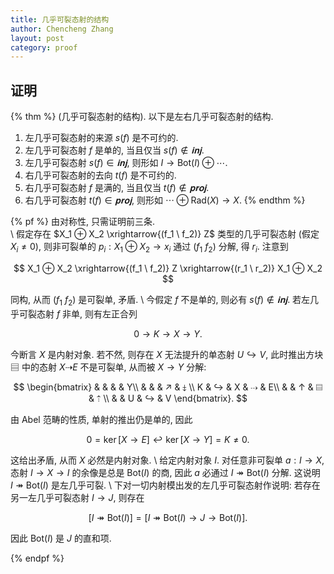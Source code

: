 ```yaml
---
title: 几乎可裂态射的结构
author: Chencheng Zhang
layout: post
category: proof
---
```


## 证明

{% thm %}
(几乎可裂态射的结构). 以下是左右几乎可裂态射的结构.

1. 左几乎可裂态射的来源 $s(f)$ 是不可约的.
2. 左几乎可裂态射 $f$ 是单的, 当且仅当 $s(f) ∉ 𝐢𝐧𝐣$.
3. 左几乎可裂态射 $s(f) ∈ 𝐢𝐧𝐣$, 则形如 $I → \mathrm{Bot}(I) ⊕ \cdots$.
4. 右几乎可裂态射的去向 $t(f)$ 是不可约的.
5. 右几乎可裂态射 $f$ 是满的, 当且仅当 $t(f) ∉ 𝐩𝐫𝐨𝐣$.
6. 右几乎可裂态射 $t(f) ∈ 𝐩𝐫𝐨𝐣$, 则形如 $\cdots ⊕ \mathrm{Rad}(X) → X$.
{% endthm %}

{% pf %}
由对称性, 只需证明前三条.  
\\
假定存在 $X_1 ⊕ X_2 \xrightarrow{(f_1 \ f_2)} Z$ 类型的几乎可裂态射 (假定 $X_i ≠ 0$), 则非可裂单的 $p_i : X_1 ⊕ X_2 → x_i$ 通过 $(f_1 \ f_2)$ 分解, 得 $r_i$. 注意到

$$
X_1 ⊕ X_2 \xrightarrow{(f_1 \ f_2)} Z \xrightarrow{(r_1 \ r_2)} X_1 ⊕ X_2
$$

同构, 从而 $(f_1 \ f_2)$ 是可裂单, 矛盾.
\\
今假定 $f$ 不是单的, 则必有 $s(f) ∉ 𝐢𝐧𝐣$. 若左几乎可裂态射 $f$ 非单, 则有左正合列

$$
0 → K → X → Y .  
$$

今断言 $X$ 是内射对象. 若不然, 则存在 $X$ 无法提升的单态射 $U ↪ V$, 此时推出方块 $▤$ 中的态射 $X  ⇢  E$ 不是可裂单, 从而被 $X → Y$ 分解:

$$
\begin{bmatrix}
 &  &  &  & Y\\
 &  &  & ↗  & ⤈ \\
K & ↪  & X & ⇢ & E\\
 &  & ↑  & ▤  & ⇡ \\
 &  & U & ↪  & V
\end{bmatrix}.  
$$

由 Abel 范畴的性质, 单射的推出仍是单的, 因此

$$
0 = \ker [X → E] ↩ \ker [X → Y] = K ≠ 0.  
$$

这给出矛盾, 从而 $X$ 必然是内射对象.
\\
给定内射对象 $I$. 对任意非可裂单 $a : I → X$, 态射 $I → X → I$ 的余像是总是 $\mathrm{Bot}(I)$ 的商, 因此 $a$ 必通过 $I ↠ \mathrm{Bot}(I)$ 分解. 这说明 $I ↠ \mathrm{Bot}(I)$ 是左几乎可裂.
\\
下对一切内射模出发的左几乎可裂态射作说明: 若存在另一左几乎可裂态射 $I → J$, 则存在

$$
[I ↠ \mathrm{Bot}(I)] = [I ↠ \mathrm{Bot}(I) → J → \mathrm{Bot}(I)].
$$

因此 $\mathrm{Bot}(I)$ 是 $J$ 的直和项.

{% endpf %}

